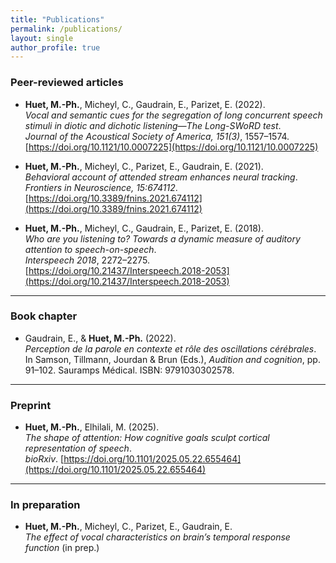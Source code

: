 ```yaml
---
title: "Publications"
permalink: /publications/
layout: single
author_profile: true
---
```


### Peer-reviewed articles

- **Huet, M.-Ph.**, Micheyl, C., Gaudrain, E., Parizet, E. (2022).  
  *Vocal and semantic cues for the segregation of long concurrent speech stimuli in diotic and dichotic listening—The Long-SWoRD test*.  
  *Journal of the Acoustical Society of America, 151(3)*, 1557–1574. [https://doi.org/10.1121/10.0007225](https://doi.org/10.1121/10.0007225)

- **Huet, M.-Ph.**, Micheyl, C., Parizet, E., Gaudrain, E. (2021).  
  *Behavioral account of attended stream enhances neural tracking*.  
  *Frontiers in Neuroscience, 15:674112*. [https://doi.org/10.3389/fnins.2021.674112](https://doi.org/10.3389/fnins.2021.674112)

- **Huet, M.-Ph.**, Micheyl, C., Gaudrain, E., Parizet, E. (2018).  
  *Who are you listening to? Towards a dynamic measure of auditory attention to speech-on-speech*.  
  *Interspeech 2018*, 2272–2275. [https://doi.org/10.21437/Interspeech.2018-2053](https://doi.org/10.21437/Interspeech.2018-2053)

---

### Book chapter

- Gaudrain, E., & **Huet, M.-Ph.** (2022).  
  *Perception de la parole en contexte et rôle des oscillations cérébrales*.  
  In Samson, Tillmann, Jourdan & Brun (Eds.), *Audition and cognition*, pp. 91–102. Sauramps Médical. ISBN: 9791030302578.

---

### Preprint

- **Huet, M.-Ph.**, Elhilali, M. (2025).  
  *The shape of attention: How cognitive goals sculpt cortical representation of speech*.  
  *bioRxiv*. [https://doi.org/10.1101/2025.05.22.655464](https://doi.org/10.1101/2025.05.22.655464)

---

### In preparation

- **Huet, M.-Ph.**, Micheyl, C., Parizet, E., Gaudrain, E.  
  *The effect of vocal characteristics on brain’s temporal response function* (in prep.)
